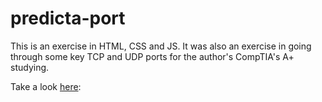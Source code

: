 # predicta-port
This is an exercise in HTML, CSS and JS. It was also an exercise in going through some key TCP and UDP ports for the author's CompTIA's A+ studying.

Take a look [here](https://gtw1986.github.io/predicta-port/): 
